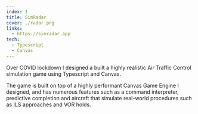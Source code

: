 ```yaml
---
index: 1
title: SimRadar
cover: ./radar.png
links:
  - https://simradar.app
tech:
  - Typescript
  - Canvas
---
```

Over COVID lockdown I designed a built a highly realistic Air Traffic Control simulation game using Typescript and Canvas.

The game is built on top of a highly performant Canvas Game Engine I designed, and has numerous features such as a command interpreter, predictive completion and aircraft that simulate real-world procedures such as ILS approaches and VOR holds.